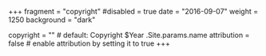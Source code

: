 +++
fragment = "copyright"
#disabled = true
date = "2016-09-07"
weight = 1250
background = "dark"

copyright = "" # default: Copyright $Year .Site.params.name
attribution = false # enable attribution by setting it to true
+++
